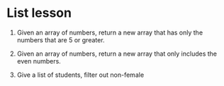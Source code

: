 # List lesson

1. Given an array of numbers, return a new array that has only the numbers that are 5 or greater.

2. Given an array of numbers, return a new array that only includes the even numbers.

3. Give a list of students, filter out non-female